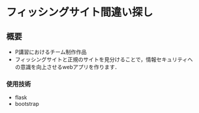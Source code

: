 # フィッシングサイト間違い探し

## 概要
* P講習におけるチーム制作作品  
* フィッシングサイトと正規のサイトを見分けることで，情報セキュリティへの意識を向上させるwebアプリを作ります．  

### 使用技術
* flask  
* bootstrap  